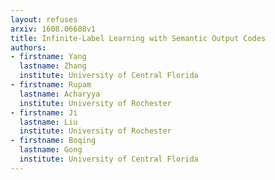 ```yaml
---
layout: refuses
arxiv: 1608.06608v1
title: Infinite-Label Learning with Semantic Output Codes
authors:
- firstname: Yang
  lastname: Zhang
  institute: University of Central Florida
- firstname: Rupam
  lastname: Acharyya
  institute: University of Rochester
- firstname: Ji
  lastname: Liu
  institute: University of Rochester
- firstname: Boqing
  lastname: Gong
  institute: University of Central Florida
---
```

